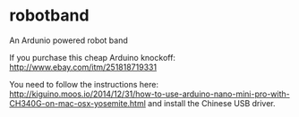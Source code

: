 # robotband
An Ardunio powered robot band

If you purchase this cheap Arduino knockoff: http://www.ebay.com/itm/251818719331

You need to follow the instructions here: http://kiguino.moos.io/2014/12/31/how-to-use-arduino-nano-mini-pro-with-CH340G-on-mac-osx-yosemite.html and install the Chinese USB driver.
